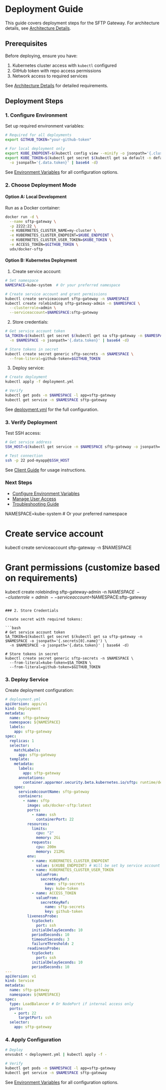 # Deployment Guide

This guide covers deployment steps for the SFTP Gateway. For architecture details, see [Architecture Details](architecture.md).

## Prerequisites

Before deploying, ensure you have:

1. Kubernetes cluster access with `kubectl` configured
2. GitHub token with repo access permissions
3. Network access to required services

See [Architecture Details](architecture.md#prerequisites) for detailed requirements.

## Deployment Steps

### 1. Configure Environment

Set up required environment variables:

```bash
# Required for all deployments
export GITHUB_TOKEN="your-github-token"

# For local deployment only
export KUBE_ENDPOINT=$(kubectl config view --minify -o jsonpath='{.clusters[0].cluster.server}')
export KUBE_TOKEN=$(kubectl get secret $(kubectl get sa default -n default -o jsonpath='{.secrets[0].name}') \
  -o jsonpath='{.data.token}' | base64 -d)
```

See [Environment Variables](environment.md) for all configuration options.

### 2. Choose Deployment Mode

#### Option A: Local Development

Run as a Docker container:

```bash
docker run -d \
  --name sftp-gateway \
  -p 2222:22 \
  -e KUBERNETES_CLUSTER_NAME=my-cluster \
  -e KUBERNETES_CLUSTER_ENDPOINT=$KUBE_ENDPOINT \
  -e KUBERNETES_CLUSTER_USER_TOKEN=$KUBE_TOKEN \
  -e ACCESS_TOKEN=$GITHUB_TOKEN \
  udx/docker-sftp
```

#### Option B: Kubernetes Deployment

1. Create service account:

```bash
# Set namespace
NAMESPACE=kube-system  # Or your preferred namespace

# Create service account and grant permissions
kubectl create serviceaccount sftp-gateway -n $NAMESPACE
kubectl create rolebinding sftp-gateway-admin -n $NAMESPACE \
  --clusterrole=admin \
  --serviceaccount=$NAMESPACE:sftp-gateway
```

2. Store credentials:

```bash
# Get service account token
SA_TOKEN=$(kubectl get secret $(kubectl get sa sftp-gateway -n $NAMESPACE -o jsonpath='{.secrets[0].name}') \
  -n $NAMESPACE -o jsonpath='{.data.token}' | base64 -d)

# Store tokens in secret
kubectl create secret generic sftp-secrets -n $NAMESPACE \
  --from-literal=github-token=$GITHUB_TOKEN
```

3. Deploy service:

```bash
# Create deployment
kubectl apply -f deployment.yml

# Verify
kubectl get pods -n $NAMESPACE -l app=sftp-gateway
kubectl get service -n $NAMESPACE sftp-gateway
```

See [deployment.yml](../ci/deployment-v2.yml) for the full configuration.

### 3. Verify Deployment

Test SSH access:

```bash
# Get service address
SSH_HOST=$(kubectl get service -n $NAMESPACE sftp-gateway -o jsonpath='{.status.loadBalancer.ingress[0].ip}')

# Test connection
ssh -p 22 pod-myapp@$SSH_HOST
```

See [Client Guide](client-guide.md) for usage instructions.

### Next Steps

- [Configure Environment Variables](environment.md)
- [Manage User Access](user-management.md)
- [Troubleshooting Guide](troubleshooting.md)

NAMESPACE=kube-system  # Or your preferred namespace

# Create service account
kubectl create serviceaccount sftp-gateway -n $NAMESPACE

# Grant permissions (customize based on requirements)
kubectl create rolebinding sftp-gateway-admin -n $NAMESPACE \
  --clusterrole=admin \
  --serviceaccount=$NAMESPACE:sftp-gateway
```

### 2. Store Credentials

Create secret with required tokens:

```bash
# Get service account token
SA_TOKEN=$(kubectl get secret $(kubectl get sa sftp-gateway -n $NAMESPACE -o jsonpath='{.secrets[0].name}') \
  -n $NAMESPACE -o jsonpath='{.data.token}' | base64 -d)

# Store tokens in secret
kubectl create secret generic sftp-secrets -n $NAMESPACE \
  --from-literal=kube-token=$SA_TOKEN \
  --from-literal=github-token=$GITHUB_TOKEN
```

### 3. Deploy Service

Create deployment configuration:

```yaml
# deployment.yml
apiVersion: apps/v1
kind: Deployment
metadata:
  name: sftp-gateway
  namespace: ${NAMESPACE}
  labels:
    app: sftp-gateway
spec:
  replicas: 1
  selector:
    matchLabels:
      app: sftp-gateway
  template:
    metadata:
      labels:
        app: sftp-gateway
      annotations:
        container.apparmor.security.beta.kubernetes.io/sftp: runtime/default
    spec:
      serviceAccountName: sftp-gateway
      containers:
        - name: sftp
          image: udx/docker-sftp:latest
          ports:
            - name: ssh
              containerPort: 22
          resources:
            limits:
              cpu: "2"
              memory: 2Gi
            requests:
              cpu: 200m
              memory: 212Mi
          env:
            - name: KUBERNETES_CLUSTER_ENDPOINT
              value: $(KUBE_ENDPOINT) # Will be set by service account
            - name: KUBERNETES_CLUSTER_USER_TOKEN
              valueFrom:
                secretKeyRef:
                  name: sftp-secrets
                  key: kube-token
            - name: ACCESS_TOKEN
              valueFrom:
                secretKeyRef:
                  name: sftp-secrets
                  key: github-token
          livenessProbe:
            tcpSocket:
              port: ssh
            initialDelaySeconds: 10
            periodSeconds: 10
            timeoutSeconds: 3
            failureThreshold: 2
          readinessProbe:
            tcpSocket:
              port: ssh
            initialDelaySeconds: 10
            periodSeconds: 10
---
apiVersion: v1
kind: Service
metadata:
  name: sftp-gateway
  namespace: ${NAMESPACE}
spec:
  type: LoadBalancer # Or NodePort if internal access only
  ports:
    - port: 22
      targetPort: ssh
  selector:
    app: sftp-gateway
```

### 4. Apply Configuration

```bash
# Deploy
envsubst < deployment.yml | kubectl apply -f -

# Verify
kubectl get pods -n $NAMESPACE -l app=sftp-gateway
kubectl get service -n $NAMESPACE sftp-gateway
```

See [Environment Variables](environment.md) for all configuration options.
